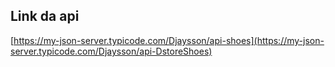 ## Link da api

[https://my-json-server.typicode.com/Djaysson/api-shoes](https://my-json-server.typicode.com/Djaysson/api-DstoreShoes)
